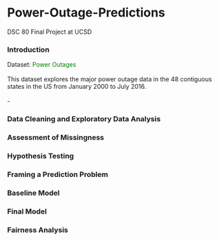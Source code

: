 # Power-Outage-Predictions
DSC 80 Final Project at UCSD

### Introduction
Dataset: <font color="green">Power Outages</font>
<br/> 
<br/> This dataset explores the major power outage data in the 48 contiguous states in the US from January 2000 to July 2016. 
<br/>
<br/>   - 
### Data Cleaning and Exploratory Data Analysis
### Assessment of Missingness
### Hypothesis Testing
### Framing a Prediction Problem
### Baseline Model
### Final Model
### Fairness Analysis
